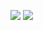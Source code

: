 ![](https://github.com/karanvs1/Function-Optimizer-Visualization/blob/main/rosenbrock.gif)
![](https://github.com/karanvs1/Function-Optimizer-Visualization/blob/main/rosenbrock_1.gif)